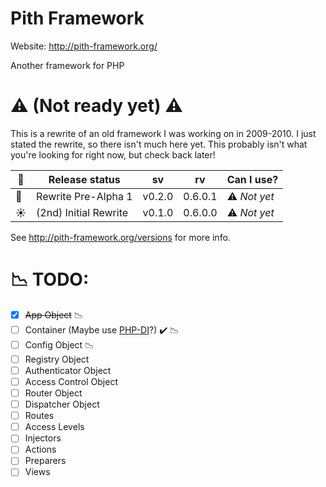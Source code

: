 # Pith Framework
Website: http://pith-framework.org/ 

Another framework for PHP

# :warning: **(Not ready yet)** :warning:

This is a rewrite of an old framework I was working on in 2009-2010. I just stated the rewrite, so there isn't much here yet. This probably isn't what you're looking for right now, but check back later!


:palm_tree: | Release status | sv | rv | Can I use?
----------- | -------------- | -- | -- | ----------
:seedling: | Rewrite Pre-Alpha 1 | v0.2.0 | 0.6.0.1 | :warning: *Not yet*
:sunny: | (2nd) Initial Rewrite | v0.1.0 | 0.6.0.0 | :warning: *Not yet*

See http://pith-framework.org/versions for more info.



# :chart_with_downwards_trend: TODO:

- [x] <del>App Object</del> :chart_with_downwards_trend:
- [ ] Container (Maybe use [PHP-DI](https://github.com/PHP-DI/PHP-DI)?) :heavy_check_mark: :chart_with_downwards_trend:
- [ ] Config Object :chart_with_downwards_trend:
- [ ] Registry Object
- [ ] Authenticator Object
- [ ] Access Control Object
- [ ] Router Object
- [ ] Dispatcher Object
- [ ] Routes
- [ ] Access Levels
- [ ] Injectors
- [ ] Actions
- [ ] Preparers
- [ ] Views